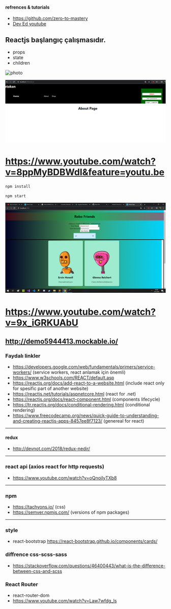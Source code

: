 #### refrences & tutorials
* https://github.com/zero-to-mastery
* [Dev Ed youtube](https://www.youtube.com/watch?v=Law7wfdg_ls)
## Reactjs başlangıç çalışmasıdır. 
* props
* state
* children

![photo](https://robohash.org/3?200x200)

![router](https://github.com/atakanertrk/reactjs-basic-template/blob/master/Ads%C4%B1z2.png)

# https://www.youtube.com/watch?v=8ppMyBDBWdI&feature=youtu.be

```
npm install
```
```
npm start
```

![photo](https://github.com/atakanertrk/reactjs-basic-template/blob/master/Ads%C4%B1z.png)

# https://www.youtube.com/watch?v=9x_iGRKUAbU
## http://demo5944413.mockable.io/

### Faydalı linkler
* https://developers.google.com/web/fundamentals/primers/service-workers/ (service workers, react anlamak için önemli)
* https://www.w3schools.com/REACT/default.asp
* https://reactjs.org/docs/add-react-to-a-website.html (include react only for spesific part of another website)
* https://reactjs.net/tutorials/aspnetcore.html (react for .net)
* https://reactjs.org/docs/react-component.html (components lifecycle)
* https://tr.reactjs.org/docs/conditional-rendering.html (conditional rendering)
* https://www.freecodecamp.org/news/quick-guide-to-understanding-and-creating-reactjs-apps-8457ee8f7123/ (genereal for react)
***
#### redux
* http://devnot.com/2018/redux-nedir/
***
### react api (axios react for http requests)
* https://www.youtube.com/watch?v=oQnojIyTXb8
***
### npm
* https://tachyons.io/ (css)
* https://semver.npmjs.com/  (versions of npm packages)
***
### style
* react-bootstrap https://react-bootstrap.github.io/components/cards/
### diffrence css-scss-sass
* https://stackoverflow.com/questions/46400443/what-is-the-difference-between-css-and-scss
### React Router
* react-router-dom
* https://www.youtube.com/watch?v=Law7wfdg_ls


